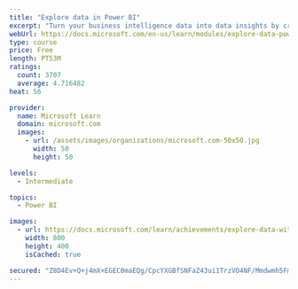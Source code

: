 ```yaml
---
title: "Explore data in Power BI"
excerpt: "Turn your business intelligence data into data insights by creating and configuring Power BI dashboards."
webUrl: https://docs.microsoft.com/en-us/learn/modules/explore-data-power-bi/
type: course
price: Free
length: PT53M
ratings:
  count: 3707
  average: 4.716482
heat: 56

provider:
  name: Microsoft Learn
  domain: microsoft.com
  images:
    - url: /assets/images/organizations/microsoft.com-50x50.jpg
      width: 50
      height: 50

levels:
  - Intermediate

topics:
  - Power BI

images:
  - url: https://docs.microsoft.com/learn/achievements/explore-data-with-power-bi-desktop-social.png
    width: 800
    height: 400
    isCached: true

secured: "Z8D4Ev+Q+j4mX+EGEC0maEQg/CpcYXGBfSNFaZ43ui1TrzVO4NF/Mmdwmh5Fmu3D3l9gJiOcWcBIAIgLlkqzAphiYDC1VtOtv0OiRVNKDOJwv/FMFBs1jBi2yE1ixqdK+FqTx6JwNN3Yd3HJJBb77cAxFeeAnKMddRiHxcGR8kaGTSdY7PlHAPUPRNdQM2zilr4kd6B9nMwDxKPSx0zmcj2oQctSLrMoz4UKzr2WB8T6s8/hLOJqzC/yLmSAQHyn11NfWxKv3K9B22EPrZ5PgdVJAaZRn99urqXafwNZZc7268Q+KFbmniOQnWpwVudGA/M/dJj/Rg5ucIiQ4WtJ6J3fBVXiQqvx5XR25aHNNYH5/PAP7kDAzGQbhuYlkS+v5ZxyBFX/BCTX96pDi+ovYQorr2YkSRR7QNzBk6m548M=;8jNlQ+fQpDHIU59Z6ijDPg=="
---
```



